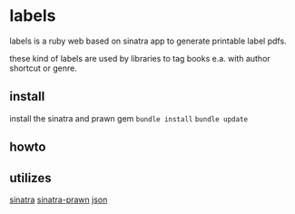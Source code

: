 # labels
labels is a ruby web based on sinatra app to generate printable label pdfs.

these kind of labels are used by libraries to tag books e.a. with author shortcut or genre.

## install
install the sinatra and prawn gem
`bundle install`
`bundle update`

## howto


## utilizes
[sinatra](https://github.com/sinatra/sinatra)
[sinatra-prawn](https://github.com/sbfaulkner/sinatra-prawn)
[json](https://github.com/flori/json/tree/master)